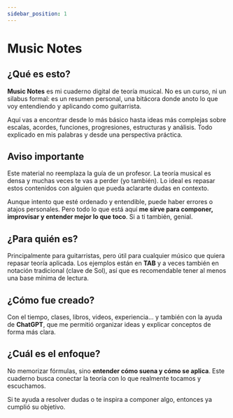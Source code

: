 ```yaml
---
sidebar_position: 1
---
```


# Music Notes

## ¿Qué es esto?

**Music Notes** es mi cuaderno digital de teoría musical. No es un curso, ni un silabus formal: es un resumen personal, una bitácora donde anoto lo que voy entendiendo y aplicando como guitarrista.

Aquí vas a encontrar desde lo más básico hasta ideas más complejas sobre escalas, acordes, funciones, progresiones, estructuras y análisis. Todo explicado en mis palabras y desde una perspectiva práctica.

## Aviso importante

Este material no reemplaza la guía de un profesor. La teoría musical es densa y muchas veces te vas a perder (yo también). Lo ideal es repasar estos contenidos con alguien que pueda aclararte dudas en contexto.

Aunque intento que esté ordenado y entendible, puede haber errores o atajos personales. Pero todo lo que está aquí **me sirve para componer, improvisar y entender mejor lo que toco**. Si a ti también, genial.

## ¿Para quién es?

Principalmente para guitarristas, pero útil para cualquier músico que quiera repasar teoría aplicada. Los ejemplos están en **TAB** y a veces también en notación tradicional (clave de Sol), así que es recomendable tener al menos una base mínima de lectura.

## ¿Cómo fue creado?

Con el tiempo, clases, libros, videos, experiencia... y también con la ayuda de **ChatGPT**, que me permitió organizar ideas y explicar conceptos de forma más clara.

## ¿Cuál es el enfoque?

No memorizar fórmulas, sino **entender cómo suena y cómo se aplica**. Este cuaderno busca conectar la teoría con lo que realmente tocamos y escuchamos.

Si te ayuda a resolver dudas o te inspira a componer algo, entonces ya cumplió su objetivo.

<DonateButton />
<Comments />
